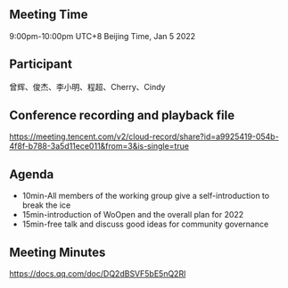 ## Meeting Time
9:00pm-10:00pm UTC+8 Beijing Time, Jan 5 2022 

## Participant
曾辉、俊杰、李小明、程超、Cherry、Cindy

## Conference recording and playback file
https://meeting.tencent.com/v2/cloud-record/share?id=a9925419-054b-4f8f-b788-3a5d11ece011&from=3&is-single=true

## Agenda
- 10min-All members of the working group give a self-introduction to break the ice
- 15min-introduction of WoOpen and the overall plan for 2022
- 15min-free talk and discuss good ideas for community governance

## Meeting Minutes 
https://docs.qq.com/doc/DQ2dBSVF5bE5nQ2Rl
